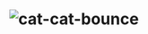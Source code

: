 # ![cat-cat-bounce](https://github.com/user-attachments/assets/88cf4d50-a075-4816-ad46-6997f29578db)

